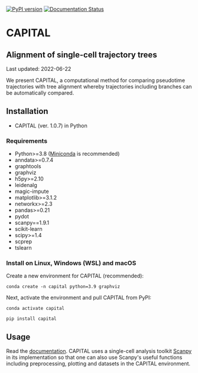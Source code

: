 [![PyPI version](https://badge.fury.io/py/capital.svg)](https://badge.fury.io/py/capital)
[![Documentation Status](https://readthedocs.org/projects/capital/badge/?version=latest)](https://capital.readthedocs.io/en/latest/?badge=latest)

# CAPITAL

## Alignment of single-cell trajectory trees

Last updated: 2022-06-22

We present CAPITAL, a computational method for comparing pseudotime trajectories with tree alignment whereby trajectories including branches can be automatically compared.

## Installation
* CAPITAL (ver. 1.0.7) in Python

### Requirements
* Python>=3.8 ([Miniconda](https://docs.conda.io/en/latest/miniconda.html) is recommended)
* anndata>=0.7.4
* graphtools
* graphviz
* h5py>=2.10
* leidenalg
* magic-impute
* matplotlib>=3.1.2
* networkx>=2.3
* pandas>=0.21
* pydot
* scanpy==1.9.1
* scikit-learn
* scipy>=1.4
* scprep
* tslearn

### Install on Linux, Windows (WSL) and macOS
Create a new environment for CAPITAL (recommended):
```
conda create -n capital python=3.9 graphviz
```
Next, activate the environment and pull CAPITAL from PyPI:
```
conda activate capital
```
```
pip install capital
```

## Usage
Read the [documentation](https://capital.readthedocs.io/en/latest/). CAPITAL uses a single-cell analysis toolkit [Scanpy](https://scanpy.readthedocs.io/en/latest/index.html) in its implementation so that one can also use Scanpy's useful functions including preprocessing, plotting and datasets in the CAPITAL environment.